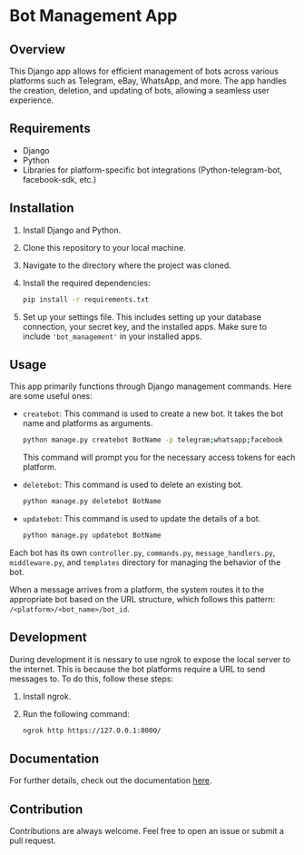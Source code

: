 # Bot Management App

## Overview

This Django app allows for efficient management of bots across various platforms such as Telegram, eBay, WhatsApp, and more. The app handles the creation, deletion, and updating of bots, allowing a seamless user experience.

## Requirements

- Django
- Python
- Libraries for platform-specific bot integrations (Python-telegram-bot, facebook-sdk, etc.)

## Installation

1. Install Django and Python.
2. Clone this repository to your local machine.
3. Navigate to the directory where the project was cloned.
4. Install the required dependencies:

    ```sh
    pip install -r requirements.txt
    ```

5. Set up your settings file. This includes setting up your database connection, your secret key, and the installed apps. Make sure to include `'bot_management'` in your installed apps.

## Usage

This app primarily functions through Django management commands. Here are some useful ones:

- `createbot`: This command is used to create a new bot. It takes the bot name and platforms as arguments.

    ```sh
    python manage.py createbot BotName -p telegram;whatsapp;facebook
    ```

    This command will prompt you for the necessary access tokens for each platform.

- `deletebot`: This command is used to delete an existing bot.

    ```sh
    python manage.py deletebot BotName
    ```

- `updatebot`: This command is used to update the details of a bot.

    ```sh
    python manage.py updatebot BotName
    ```

Each bot has its own `controller.py`, `commands.py`, `message_handlers.py`, `middleware.py`, and `templates` directory for managing the behavior of the bot.

When a message arrives from a platform, the system routes it to the appropriate bot based on the URL structure, which follows this pattern: `/<platform>/<bot_name>/bot_id`.

## Development

During development it is nessary to use ngrok to expose the local server to the internet. This is because the bot platforms require a URL to send messages to. To do this, follow these steps:

1. Install ngrok.
2. Run the following command:

    ```sh
    ngrok http https://127.0.0.1:8000/
    ```

## Documentation

For further details, check out the documentation [here](link_to_documentation).

## Contribution

Contributions are always welcome. Feel free to open an issue or submit a pull request.
